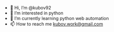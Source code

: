 - 👋 Hi, I’m @kubov92
- 👀 I’m interested in python
- 🌱 I’m currently learning python web automation
- 📫 How to reach me kubov.work@gmail.com


